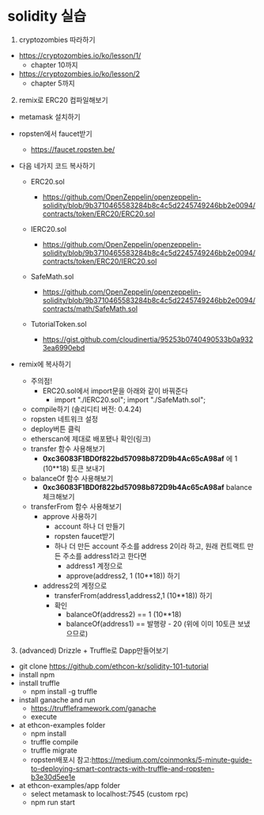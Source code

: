 # solidity 실습



1. cryptozombies 따라하기

- https://cryptozombies.io/ko/lesson/1/
  - chapter 10까지
- https://cryptozombies.io/ko/lesson/2
  - chapter 5까지

2. remix로 ERC20 컴파일해보기

- metamask 설치하기

- ropsten에서 faucet받기

  - https://faucet.ropsten.be/

- 다음 네가지 코드 복사하기

  - ERC20.sol
    - https://github.com/OpenZeppelin/openzeppelin-solidity/blob/9b3710465583284b8c4c5d2245749246bb2e0094/contracts/token/ERC20/ERC20.sol	

  - IERC20.sol
    - https://github.com/OpenZeppelin/openzeppelin-solidity/blob/9b3710465583284b8c4c5d2245749246bb2e0094/contracts/token/ERC20/IERC20.sol
  - SafeMath.sol
    - https://github.com/OpenZeppelin/openzeppelin-solidity/blob/9b3710465583284b8c4c5d2245749246bb2e0094/contracts/math/SafeMath.sol
  - TutorialToken.sol
    - https://gist.github.com/cloudinertia/95253b0740490533b0a9323ea6990ebd

- remix에 복사하기

  - 주의점!
    - ERC20.sol에서 import문을 아래와 같이 바꿔준다
      - import "./IERC20.sol";
        import "./SafeMath.sol";
  - compile하기 (솔리디티 버전: 0.4.24)	
  - ropsten 네트워크 설정
  - deploy버튼 클릭
  - etherscan에 제대로 배포됐나 확인(링크)
  - transfer 함수 사용해보기
    - **0xc36083F1BD0f822bd57098b872D9b4Ac65cA98af** 에 1 (10**18) 토큰 보내기
  - balanceOf 함수 사용해보기
    - **0xc36083F1BD0f822bd57098b872D9b4Ac65cA98af** balance체크해보기
  - transferFrom 함수 사용해보기
    - approve 사용하기
      - account 하나 더 만들기
      - ropsten faucet받기
      - 하나 더 만든 account 주소를 address 2이라 하고, 원래 컨트랙트 만든 주소를 address1라고 한다면
        - address1 계정으로
        - approve(address2, 1 (10**18)) 하기
    - address2의 계정으로
      - transferFrom(address1,address2,1 (10**18)) 하기
      - 확인
        - balanceOf(address2) == 1 (10**18)
        - balanceOf(address1) == 발행량 - 20 (위에 이미 10토큰 보냈으므로)

  

3. (advanced) Drizzle + Truffle로 Dapp만들어보기

- git clone https://github.com/ethcon-kr/solidity-101-tutorial 
- install npm
- install truffle
  - npm install -g truffle
- install ganache and run
  - https://truffleframework.com/ganache
  - execute 
- at ethcon-examples folder
  - npm install
  - truffle compile
  - truffle migrate
  - ropsten배포시 참고:https://medium.com/coinmonks/5-minute-guide-to-deploying-smart-contracts-with-truffle-and-ropsten-b3e30d5ee1e
- at ethcon-examples/app folder
  - select metamask to localhost:7545 (custom rpc)
  - npm run start

